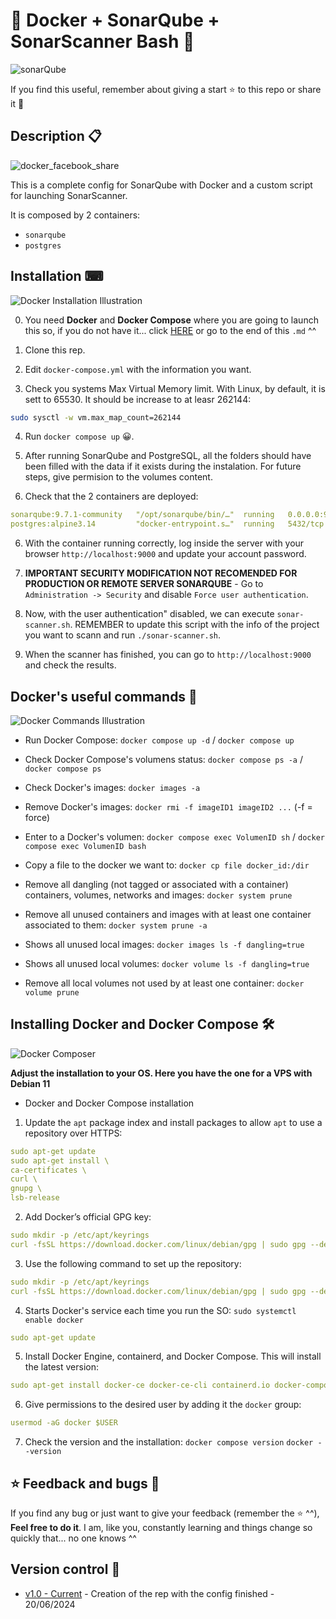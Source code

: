 # 🐳 Docker + SonarQube + SonarScanner Bash 🐳

![sonarQube](https://github.com/Inushin/dockerSonarQubeSonarScanner/assets/57062736/940d165e-40c9-4ea4-9420-260851b17095)

If you find this useful, remember about giving a start ⭐ to this repo or share it 🔁

## Description 📋

![docker_facebook_share](https://user-images.githubusercontent.com/57062736/139103227-36f3cb32-c3c1-4158-b99e-25a31e955f44.png)

This is a complete config for SonarQube with Docker and a custom script for launching SonarScanner.

It is composed by 2 containers:

- `sonarqube`
- `postgres`

## Installation ⌨

![Docker Installation Illustration](https://user-images.githubusercontent.com/57062736/139102730-d6f51d53-ffb3-44bb-be5e-2bdf48d91295.png)

0. You need **Docker** and **Docker Compose** where you are going to launch this so, if you do not have it... click [HERE](https://github.com/Inushin/dockerSonarQubeSonarScanner#installing-docker-and-docker-compose-) or go to the end of this `.md` ^^

1. Clone this rep.

2. Edit `docker-compose.yml` with the information you want.

3. Check you systems Max Virtual Memory limit. With Linux, by default, it is sett to 65530. It should be increase to at leasr 262144:

````bash
sudo sysctl -w vm.max_map_count=262144
````

4. Run `docker compose up` 😀.

5. After running SonarQube and PostgreSQL, all the folders should have been filled with the data if it exists during the instalation. For future steps, give permision to the volumes content.

5. Check that the 2 containers are deployed:

```yaml
sonarqube:9.7.1-community   "/opt/sonarqube/bin/…"  running   0.0.0.0:9000->9000/tcp, :::9000->9000/tcp   sonarqube
postgres:alpine3.14         "docker-entrypoint.s…"  running   5432/tcp                                    postgresql
````

6. With the container running correctly, log inside the server with your browser `http://localhost:9000` and update your account password.

7. **IMPORTANT SECURITY MODIFICATION NOT RECOMENDED FOR PRODUCTION OR REMOTE SERVER SONARQUBE** - Go to `Administration -> Security` and disable `Force user authentication`.

8. Now, with the user authentication" disabled, we can execute `sonar-scanner.sh`. REMEMBER to update this script with the info of the project you want to scann and run `./sonar-scanner.sh`.

9. When the scanner has finished, you can go to `http://localhost:9000` and check the results.

## Docker's useful commands 📑

![Docker Commands Illustration](https://user-images.githubusercontent.com/57062736/139102966-25f28be1-f768-49bd-a8a1-915a8465de9e.png)

- Run Docker Compose: `docker compose up -d` / `docker compose up`

- Check Docker Compose's volumens status: `docker compose ps -a` / `docker compose ps`

- Check Docker's images: `docker images -a`

- Remove Docker's images: `docker rmi -f imageID1 imageID2 ...` (-f = force)

- Enter to a Docker's volumen: `docker compose exec VolumenID sh` / `docker compose exec VolumenID bash`

- Copy a file to the docker we want to: `docker cp file docker_id:/dir`

- Remove all dangling (not tagged or associated with a container) containers, volumes, networks and images: `docker system prune`

- Remove all unused containers and images with at least one container associated to them: `docker system prune -a`

- Shows all unused local images: `docker images ls -f dangling=true`

- Shows all unused local volumes: `docker volume ls -f dangling=true`

- Remove all local volumes not used by at least one container: `docker volume prune`

## Installing Docker and Docker Compose 🛠

![Docker Composer](https://user-images.githubusercontent.com/57062736/141182130-b8ed2d7a-9a68-4387-b838-ba0d44bb4e0e.png)

**Adjust the installation to your OS. Here you have the one for a VPS with Debian 11**

- Docker and Docker Compose installation

1. Update the `apt` package index and install packages to allow `apt` to use a repository over HTTPS:

```yaml
sudo apt-get update
sudo apt-get install \
ca-certificates \
curl \
gnupg \
lsb-release
```

2. Add Docker’s official GPG key:

```yaml
sudo mkdir -p /etc/apt/keyrings
curl -fsSL https://download.docker.com/linux/debian/gpg | sudo gpg --dearmor -o /etc/apt/keyrings/docker.gpg
```

3. Use the following command to set up the repository:

```yaml
sudo mkdir -p /etc/apt/keyrings
curl -fsSL https://download.docker.com/linux/debian/gpg | sudo gpg --dearmor -o /etc/apt/keyrings/docker.gpg
```

4. Starts Docker's service each time you run the SO: `sudo systemctl enable docker`

```yaml
sudo apt-get update
```

5. Install Docker Engine, containerd, and Docker Compose. This will install the latest version:

```yaml
sudo apt-get install docker-ce docker-ce-cli containerd.io docker-compose-plugin
```

6. Give permissions to the desired user by adding it the `docker` group:

```yaml
usermod -aG docker $USER
```

7. Check the version and the installation: `docker compose version` `docker --version`

## ⭐ Feedback and bugs 🐞

If you find any bug or just want to give your feedback (remember the ⭐ ^^), **Feel free to do it**. I am, like you, constantly learning and things change so quickly that... no one knows ^^

## Version control 📝

- [v1.0 - Current](https://github.com/Inushin/dockerSonarQubeSonarScanner/tree/v1.0) - Creation of the rep with the config finished - 20/06/2024
